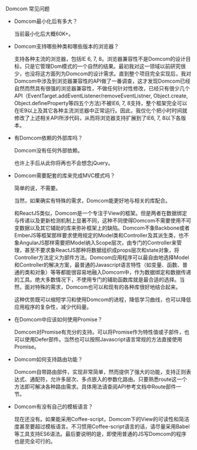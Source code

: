 Domcom 常见问题

* Domcom最小化后有多大？

  当前最小化后大概60K+。

* Domcom支持哪些种类和哪些版本的浏览器？

  支持各种主流的浏览器，包括IE 6, 7, 8。浏览器兼容性不是Domcom的设计目标，只是它管理Dom模式的一个自然的结果。最初我对这一领域以前研究很少，也没将这方面列为Domcom的设计需求。直到整个项目完全实现后，我对Domcom中涉及到浏览器兼容性的API做了一番调查，这才发现Domcom已经自然而然具有很强的浏览器兼容性，不做任何针对性修改，已经只有很少几个API（EventTarget.addEventListener/removeEventListner, Object.create, Object.defineProperty等四五个方法)不被IE6, 7, 8支持，整个框架完全可以在IE9以上及其它各种主流浏览器中正常运行。因此，我仅化个把小时时间就修改了上述相关API所涉代码，从而将浏览器支持扩展到了IE6, 7, 8以下各版本。

* 有Domcom依赖的外部库吗？

  Domcom没有任何外部依赖。

  也许上手后从此你将再也不会想念jQuery。

* Domcom需要配套的库来完成MVC模式吗？

  简单的说，不需要。

  当然，如果确实有特殊的需求，Domcom能更好地与相关的库配合。

  和ReactJS类似，Domcom是一个专注于View的框架。但是两者在数据绑定与传递以及更新检测机制上显著不同，这种不同使得Domcom不需要使用不可变数据以及其它辅助的库来弥补框架上的缺陷。Domcom不象Backbone或者EmberJS等框架那样要求使用规定的Model类和Controller及其派生类，也不象AngularJS那样需要把Model纳入Scope层次，由专门的Controller来管理，甚至不要求象ReactJS那种将数据组织成props层次和state对象，将Controller方法定义为部件方法。Domcom应用程序可以最自由地选择Model和Controller的解决方案，最普通的Javascript语言特性（如变量、函数、普通的类和对象）等等都能很容易地融入Domcom中，作为数据绑定和数据传递的工具。绝大多数情况下，不使用专门的辅助函数库就是最合适的选择。当然，面对特殊的需求，Domcom也可以和现有的各种库很好地结合起来。

  这种优势既可以缩短学习和使用Domcom的进程，降低学习曲线，也可以降低应用程序的复杂性，减少代码量。

* 在Domcom中应该如何使用Promise？
  
  Domcom对Promise有充分的支持。可以将Promise作为特性值或子部件，也可以使用Defer部件。当然也可以按照Javascript语言常规的方法直接使用Promise。  

* Domcom如何支持路由功能？

  Domcom自带路由部件，实现非常简单，然而提供了强大的功能，支持正则表达式、通配符，允许多层次、多点嵌入的参数化路由。只要熟悉route这一个方法即可解决各种路由需求。具体用法请查阅API参考文档中Route部件一节。

* Domcom有没有自己的模板语言？

  现在还没有。如果能采用Coffee-script，Domcom下的View的可读性和简洁度甚至要超过模板语言。不习惯用Coffee-script语言的话，请尽量采用Babel等工具支持ES6语法。最后要说明的是，即使用普通的JS写Domcom的程序也是完全可行的。

